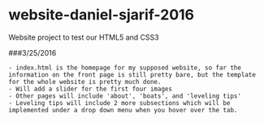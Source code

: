 # website-daniel-sjarif-2016
Website project to test our HTML5 and CSS3

###3/25/2016
````
- index.html is the homepage for my supposed website, so far the information on the front page is still pretty bare, but the template for the whole website is pretty much done.
- Will add a slider for the first four images
- Other pages will include 'about', 'boats', and 'leveling tips'
- Leveling tips will include 2 more subsections which will be implemented under a drop down menu when you hover over the tab.
````
